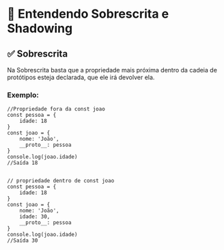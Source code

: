 # 📌 **Entendendo Sobrescrita e Shadowing**

## ✅ **Sobrescrita**
Na Sobrescrita basta que a propriedade mais próxima dentro da cadeia de protótipos esteja declarada, que ele irá devolver ela.

### **Exemplo:**
```
//Propriedade fora da const joao
const pessoa = {
    idade: 18
}
const joao = {
    nome: 'João',
    __proto__: pessoa
}
console.log(joao.idade)
//Saída 18


// propriedade dentro de const joao
const pessoa = {
    idade: 18
}
const joao = {
    nome: 'João',
    idade: 30,
    __proto__: pessoa
}
console.log(joao.idade)
//Saída 30
```